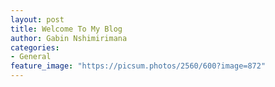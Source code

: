 ```yaml
---
layout: post
title: Welcome To My Blog
author: Gabin Nshimirimana
categories:
- General
feature_image: "https://picsum.photos/2560/600?image=872"
---
```

